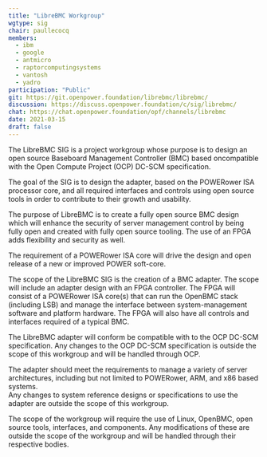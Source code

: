 ```yaml
---
title: "LibreBMC Workgroup"
wgtype: sig
chair: paullecocq
members:
  - ibm
  - google
  - antmicro
  - raptorcomputingsystems
  - vantosh
  - yadro
participation: "Public"
git: https://git.openpower.foundation/librebmc/librebmc/
discussion: https://discuss.openpower.foundation/c/sig/librebmc/
chat: https://chat.openpower.foundation/opf/channels/librebmc
date: 2021-03-15
draft: false
---
```


The LibreBMC SIG is a project workgroup whose purpose is to design an open source Baseboard Management Controller (BMC)
based oncompatible with the Open Compute Project (OCP) DC-SCM specification.  

The goal of the SIG is to design the adapter, based on the POWERower ISA processor core,
and all required interfaces and controls using open source tools in order to contribute to their growth and usability.  

The purpose of LibreBMC is to create a fully open source BMC design which will enhance the security of server management control
by being fully open and created with fully open source tooling.  The use of an FPGA adds flexibility and security as well.  

The requirement of a POWERower ISA core will drive the design and open release of a new or improved POWER soft-core.  

The scope of the LibreBMC SIG is the creation of a BMC adapter.
The scope will include an adapter design with an FPGA controller.
The FPGA will consist of a POWERower ISA core(s) that can run the OpenBMC stack (including LSB) and
manage the interface between system-management software and platform hardware.
The FPGA will also have all controls and interfaces required of a typical BMC.  

The LibreBMC adapter will conform be compatible with to the OCP DC-SCM specification.
Any changes to the OCP DC-SCM specification is outside the scope of this workgroup and will be handled through OCP.  

The adapter should meet the requirements to manage a variety of server architectures,
including but not limited to POWERower, ARM, and x86 based systems.  
Any changes to system reference designs or specifications to use the adapter are outside the scope of this workgroup.  

The scope of the workgroup will require the use of Linux, OpenBMC, open source tools, interfaces, and components.
Any modifications of these are outside the scope of the workgroup and will be handled through their respective bodies.  
